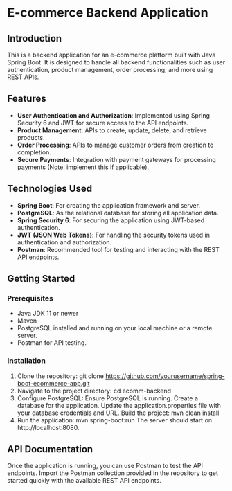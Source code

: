 # E-commerce Backend Application

## Introduction
This is a backend application for an e-commerce platform built with Java Spring Boot. It is designed to handle all backend functionalities such as user authentication, product management, order processing, and more using REST APIs.

## Features
- **User Authentication and Authorization**: Implemented using Spring Security 6 and JWT for secure access to the API endpoints.
- **Product Management**: APIs to create, update, delete, and retrieve products.
- **Order Processing**: APIs to manage customer orders from creation to completion.
- **Secure Payments**: Integration with payment gateways for processing payments (Note: implement this if applicable).

## Technologies Used
- **Spring Boot**: For creating the application framework and server.
- **PostgreSQL**: As the relational database for storing all application data.
- **Spring Security 6**: For securing the application using JWT-based authentication.
- **JWT (JSON Web Tokens)**: For handling the security tokens used in authentication and authorization.
- **Postman**: Recommended tool for testing and interacting with the REST API endpoints.

## Getting Started

### Prerequisites
- Java JDK 11 or newer
- Maven
- PostgreSQL installed and running on your local machine or a remote server.
- Postman for API testing.

### Installation
1. Clone the repository:
   git clone https://github.com/yourusername/spring-boot-ecommerce-app.git
2. Navigate to the project directory:
   cd ecomm-backend
3. Configure PostgreSQL:
   Ensure PostgreSQL is running.
   Create a database for the application.
   Update the application.properties file with your database credentials and URL.
   Build the project:
   mvn clean install
4. Run the application:
   mvn spring-boot:run
   The server should start on http://localhost:8080.

## API Documentation
Once the application is running, you can use Postman to test the API endpoints. Import the Postman collection provided in the repository to get started quickly with the available REST API endpoints.
